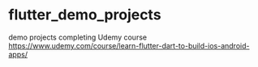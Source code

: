 # flutter_demo_projects
demo projects completing Udemy course https://www.udemy.com/course/learn-flutter-dart-to-build-ios-android-apps/
